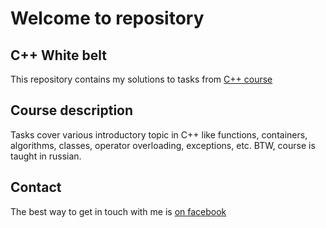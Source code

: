 # Welcome to repository

## C++ White belt

This repository contains my solutions to tasks from [C++ course](https://www.coursera.org/learn/c-plus-plus-white/home/welcome)
 
## Course description

Tasks cover various introductory topic in C++ like functions, containers, algorithms, classes, operator overloading, exceptions, etc.
BTW, course is taught in russian.

## Contact

The best way to get in touch with me is [on facebook](https://www.facebook.com/tlegen.kamidollayev.9)
